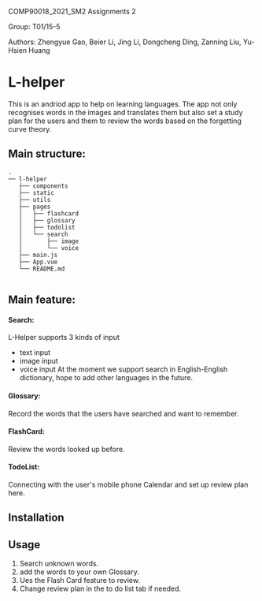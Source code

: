 COMP90018_2021_SM2 Assignments 2 

Group: T01/15-5

Authors: Zhengyue Gao, Beier Li, Jing Li, Dongcheng Ding, Zanning Liu, Yu-Hsien Huang

# L-helper

This is an andriod app to help on learning languages. 
The app not only recognises words in the images and translates them but also set a study plan for the users and them to review the words based on the forgetting curve theory.

## Main structure:

```
.
── l-helper 
   ├── components   
   ├── static   
   ├── utils   
   ├── pages   
   │   ├── flashcard   
   │   ├── glossary   
   │   ├── todolist   
   │   └── search   
   │       ├── image
   │       └── voice
   ├── main.js   
   ├── App.vue   
   └── README.md
   
```   
   
## Main feature:

#### Search:
L-Helper supports 3 kinds of input 
  * text input
  * image input
  * voice input
At the moment we support search in English-English dictionary, hope to add other languages in the future.

#### Glossary:
Record the words that the users have searched and want to remember.

#### FlashCard:
Review the words looked up before.

#### TodoList:
Connecting with the user's mobile phone Calendar and set up review plan here.

## Installation



## Usage

1. Search unknown words.
2. add the words to your own Glossary.
3. Ues the Flash Card feature to review.
4. Change review plan in the to do list tab if needed.
